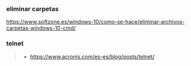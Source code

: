 



### eliminar carpetas
https://www.softzone.es/windows-10/como-se-hace/eliminar-archivos-carpetas-windows-10-cmd/

### telnet
>- https://www.acronis.com/es-es/blog/posts/telnet/